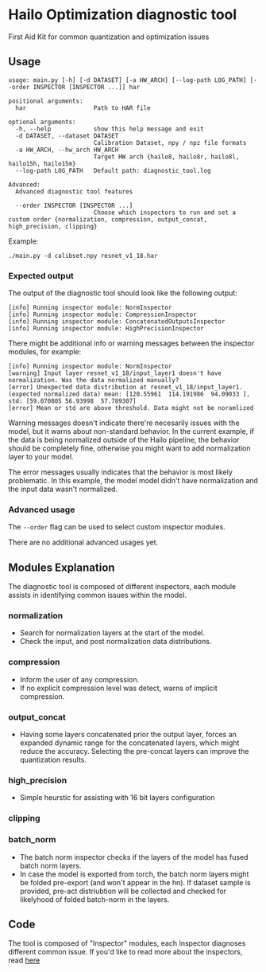 # Hailo Optimization diagnostic tool

First Aid Kit for common quantization and optimization issues

## Usage

[//]: <> (markdown lacks the feature of embedding text from other file, maybe use rst files instead?)

```
usage: main.py [-h] [-d DATASET] [-a HW_ARCH] [--log-path LOG_PATH] [--order INSPECTOR [INSPECTOR ...]] har

positional arguments:
  har                   Path to HAR file

optional arguments:
  -h, --help            show this help message and exit
  -d DATASET, --dataset DATASET
                        Calibration Dataset, npy / npz file formats
  -a HW_ARCH, --hw_arch HW_ARCH
                        Target HW arch {hailo8, hailo8r, hailo8l, hailo15h, hailo15m}
  --log-path LOG_PATH   Default path: diagnostic_tool.log

Advanced:
  Advanced diagnostic tool features

  --order INSPECTOR [INSPECTOR ...]
                        Choose which inspectors to run and set a custom order {normalization, compression, output_concat, high_precision, clipping}
```

Example:

```
./main.py -d calibset.npy resnet_v1_18.har
```

### Expected output

The output of the diagnostic tool should look like the following output:

```
[info] Running inspector module: NormInspector
[info] Running inspector module: CompressionInspector
[info] Running inspector module: ConcatenatedOutputsInspector
[info] Running inspector module: HighPrecisionInspector
```

There might be additional info or warning messages between the inspector modules, for example:

```
[info] Running inspector module: NormInspector
[warning] Input layer resnet_v1_18/input_layer1 doesn't have normalization. Was the data normalized manually?
[error] Unexpected data distribution at resnet_v1_18/input_layer1. (expected normalized data) mean: [120.55961  114.191986  94.09033 ], std: [59.070805 56.93998  57.789307]
[error] Mean or std are above threshold. Data might not be noramlized
```

Warning messages doesn't indicate there're necesarily issues with the model, but it warns about non-standard behavior. In the current example, if the data is being normalized outside of the Hailo pipeline, the behavior should be completely fine, otherwise you might want to add normalization layer to your model.

The error messages usually indicates that the behavior is most likely problematic. In this example, the model model didn't have normalization and the input data wasn't normalized.

### Advanced usage

The `--order` flag can be used to select custom inspector modules.

There are no additional advanced usages yet.

[//]: <> (Add a behavior that will allow user made inspectors)

## Modules Explanation

The diagnostic tool is composed of different inspectors, each module assists in identifying common issues within the model.

### normalization

- Search for normalization layers at the start of the model.
- Check the input, and post normalization data distributions.

### compression

- Inform the user of any compression.
- If no explicit compression level was detect, warns of implicit compression.

### output_concat

- Having some layers concatenated prior the output layer, forces an expanded dynamic range for the concatenated layers, which might reduce the accuracy. Selecting the pre-concat layers can improve the quantization results.

### high_precision

- Simple heurstic for assisting with 16 bit layers configuration

[//]: <> (Should use the advanced LAT results, or maybe 2 different inspectors?)

### clipping

### batch_norm

- The batch norm inspector checks if the layers of the model has fused batch norm layers.
- In case the model is exported from torch, the batch norm layers might be folded pre-export (and won't appear in the hn). If dataset sample is provided, pre-act distriubtion will be collected and checked for likelyhood of folded batch-norm in the layers.

## Code

The tool is composed of "Inspector" modules, each Inspector diagnoses different common issue. If you'd like to read more about the inspectors, read [here](inspectors/README.md)